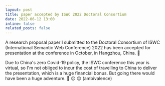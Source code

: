 ```yaml
---
layout: post
title: paper accepted by ISWC 2022 Doctoral Consortium
date: 2022-06-12 13:00
inline: false
related_posts: false
---
```


A research proposal paper I submitted to the Doctoral Consortium of ISWC (International Semantic Web Conference) 2022 has been accepted for presentation at the conference in October, in Hangzhou, China. :wine_glass:

Due to China's zero Covid-19 policy, the ISWC conference this year is virtual, so I'm not obliged to incur the cost of travelling to China to deliver the presentation, which is a huge financial bonus. But going there would have been a huge adventure. :slightly_smiling_face: :confused: :neutral_face: (ambivalence)
